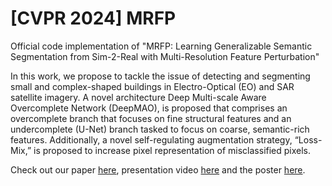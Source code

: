 # [CVPR 2024] MRFP
Official code implementation of "MRFP: Learning Generalizable Semantic Segmentation from Sim-2-Real with Multi-Resolution Feature Perturbation"

In this work, we propose to tackle the issue of detecting and segmenting small and complex-shaped buildings in Electro-Optical (EO) and SAR satellite imagery. A novel architecture Deep Multi-scale Aware Overcomplete Network (DeepMAO), is proposed that comprises an overcomplete branch that focuses on fine structural features and an undercomplete (U-Net) branch tasked to focus on coarse, semantic-rich features. Additionally, a novel self-regulating augmentation strategy, “Loss-Mix,” is proposed to increase pixel representation of misclassified pixels. 

Check out our paper [here](https://openaccess.thecvf.com/content/CVPR2024/papers/Udupa_MRFP_Learning_Generalizable_Semantic_Segmentation_from_Sim-2-Real_with_Multi-Resolution_Feature_CVPR_2024_paper.pdf), presentation video [here](https://www.youtube.com/watch?v=63sYr5LoHvo) and the poster [here](https://cvpr.thecvf.com/media/PosterPDFs/CVPR%202024/29708.png?t=1717342777.2902172).




